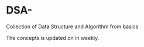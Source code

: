# DSA-

Collection of Data Structure and Algorithm from basics

The concepts is updated on in weekly. 
